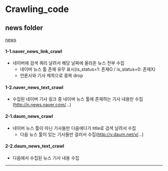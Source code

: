 # Crawling_code


## news folder

[news](https://github.com/eunkk01/Crawling_code/tree/main/news)

#### 1-1.naver_news_link_crawl

- 네이버에 검색 쿼리 날려서 해당 날짜에 올라온 뉴스 전부 수집
  - 네이버 뉴스 툴 존재 유무 표시(is_status=1: 존재O / is_status=0: 존재X)
  - 언론사와 기사 제목으로 중복 drop


#### 1-2.naver_news_text_crawl

- 수집된 네이버 기사 링크 중 네이버 뉴스 툴에 존재하는 기사 내용만 수집(http://n.news.naver.com/...)


#### 2-1.daum_news_crawl

- 네이버 뉴스 툴이 아닌 기사들만 다음에다가 title로 검색 날려서 수집
  - 다음 뉴스 툴이 있는 기사들만 걸러서 수집(http://v.daum.net/v/...)


#### 2-2.daum_news_text_crawl

- 다음에서 수집된 뉴스 기사 내용 수집


-----------
